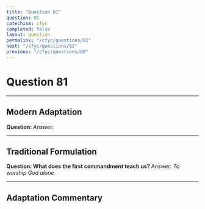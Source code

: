 ```yaml
---
title: "Question 81"
question: 81
catechism: cfyc
completed: false
layout: question
permalink: "/cfyc/questions/81"
next: "/cfyc/questions/82"
previous: "/cfyc/questions/80"
---
```

# Question 81
---
## Modern Adaptation
<strong>
    Question:
</strong>

<em>
    Answer:
</em>

---
## Traditional Formulation
<strong>
    Question: What does the first commandment teach us?
</strong>

<em>
    Answer: To worship God alone.
</em>

---
## Adaptation Commentary

